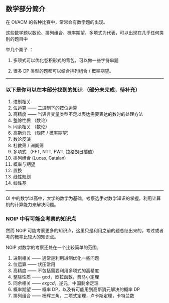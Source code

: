## 数学部分简介

在 OI/ACM 的各种比赛中，常常会有数学题的出现。

这些数学题以数论、排列组合、概率期望、多项式为代表，可以出现在几乎任何类别的题目中

举几个栗子 ：

1.  多项式可以优化卷积形式的背包，可以做一些字符串题

2.  很多 DP 类型的题都可以结合排列组合 / 概率期望。

* * *

### 以下是你可以在本部分找到的知识 （部分未完成，待补充）

1.  进制相关
2.  位运算 —— 二进制下的按位运算
3.  高精度 —— 当语言变量类型不足以表达需要表达的数时的处理方法
4.  整除性质 （数论）
5.  同余相关 （数论）
6.  高斯消元 （矩阵 / 概率期望）
7.  数论反演
8.  杜教筛 / 洲阁筛
9.  多项式 （FFT, NTT, FWT, 拉格朗日插值）
10. 排列组合 (Lucas, Catalan)
11. 概率与期望
12. 置换
13. 线性规划
14. 线性基

* * *

OI 中的数学以高中，大学的数学为基础，考察选手对数学知识的掌握，利用计算机的计算能力来解决问题。

### NOIP 中有可能会考察的知识点

然而 NOIP 可能考察更多的知识点，这里只是利用之前的题总结出来的，考过或者考的概率比较大的知识点。

NOIP 对数学的考察还处在一个比较简单的范围。

1.  进制相关 —— 通常是利用进制优化一些问题
2.  位运算 —— 状压常用
3.  高精度 —— 不包括需要利用多项式的高精度
4.  整除性质 —— $\gcd$，欧拉函数，费马小定理
5.  同余相关 —— $exgcd$，逆元，中国剩余定理
6.  概率期望 —— 概率 DP，以及有可能用到高斯消元解决的概率 DP
7.  排列组合 —— 杨辉三角，二项式定理，卢卡斯定理，卡特兰数
